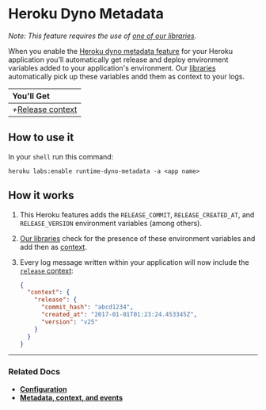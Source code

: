 # Heroku Dyno Metadata

*Note: This feature requires the use of [one of our libraries](/languages).*

When you enable the [Heroku dyno metadata feature](https://devcenter.heroku.com/articles/dyno-metadata) for your Heroku application you'll automatically get release and deploy environment variables added to your application's environment. Our [libraries](/languages) automatically pick up these variables andd them as context to your logs.

|You'll Get|
|:------|
|<i>+</i>[Release context](/concepts/the-timber-log-event-schema/events/releast-context)|


## How to use it

In your `shell` run this command:

```shell
heroku labs:enable runtime-dyno-metadata -a <app name>
```


## How it works

1. This Heroku features adds the `RELEASE_COMMIT`, `RELEASE_CREATED_AT`, and `RELEASE_VERSION` environment variables (among others).

2. [Our libraries](/languages) check for the presence of these environment variables and add then as [context](/concepts/metadata-context-and-events).

3. Every log message written within your application will now include the [`release` context](/concepts/the-timber-log-event-schema/context/release-context):

   ```json
   {
     "context": {
       "release": {
         "commit_hash": "abcd1234",
         "created_at": "2017-01-01T01:23:24.453345Z",
         "version": "v25"
       }
     }
   }
   ```

---

### Related Docs

* [**Configuration**](/platforms/heroku/configuration)
* [**Metadata, context, and events**](/concepts/metadata-context-and-events)
